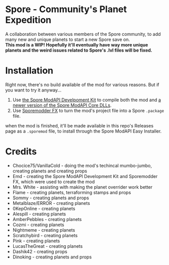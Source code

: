 # Spore - Community's Planet Expedition  
A collaboration between various members of the Spore community, to add many new and unique planets to start a new Spore save on.  
**This mod is a WIP! Hopefully it'll eventually have way more unique planets and the weird issues related to Spore's .lvl files will be fixed.**  

# Installation  
Right now, there's no build available of the mod for various reasons. But if you want to try it anyway... 
1. Use [the Spore ModAPI Develpoment Kit](https://emd4600.github.io/Spore-ModAPI/_installation.html) to compile both the mod and [a newer version of the Spore ModAPI Core DLLs](https://emd4600.github.io/Spore-ModAPI/_dev_d_l_ls.html).
2. Use [Sporemodder FX](https://emd4600.github.io/SporeModder-FX/) to turn the mod's project file into a Spore `.package` file.  

when the mod is finished, it'll be made available in this repo's Releases page as a `.sporemod` file, to install through the Spore ModAPI Easy Installer.


# Credits  
- Chocice75/VanillaCold - doing the mod's techincal mumbo-jumbo, creating planets and creating props
- Emd - creating the Spore ModAPI Development Kit and Sporemodder FX, which were used to create the mod
- Mrs. White - assisting with making the planet overrider work better
- Flame - creating planets, terraforming stamps and props
- Sommy - creating planets and props
- Metalblaze/ERROR - creating planets
- 0KepOnline - creating planets
- Alespill - creating planets
- AmberPebbles - creating planets
- Cozmi - creating planets
- Nightmeme - creating planets
- Scratchybird - creating planets
- Pink - creating planets
- LucasTheGreat - creating planets  
- Dashik42 - creating props  
- Dinoking - creating planets and props 
